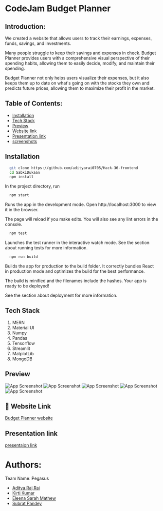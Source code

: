 
# CodeJam Budget Planner

## Introduction:

We created a website that allows users to track their earnings, expenses, funds, savings, and investments.

Many people struggle to keep their savings and expenses in check. Budget Planner provides users with a comprehensive visual perspective of their spending habits, allowing them to easily decide, modify, and maintain their spending.

Budget Planner not only helps users visualize their expenses, but it also keeps them up to date on what's going on with the stocks they own and predicts future prices, allowing them to maximize their profit in the market.

## Table of Contents:

<!--ts-->
   * [Installation](#installation)
   * [Tech Stack](#tech-stack)
   * [Preview](#preview)
   * [Website link](#website-link)
   * [Presentation link](#presentation-link)
   * [screenshots](#screenshots)


## Installation

```bash
  git clone https://github.com/adityarai0705/Hack-36-frontend
  cd SabkiDukaan
  npm install
```
In the project directory, run
```bash
  npm start
```  
Runs the app in the development mode.
Open http://localhost:3000 to view it in the browser.

The page will reload if you make edits.
You will also see any lint errors in the console.
```bash
  npm test
```  
Launches the test runner in the interactive watch mode.
See the section about running tests for more information.
```bash
  npm run build
```
Builds the app for production to the build folder.
It correctly bundles React in production mode and optimizes the build for the best performance.

The build is minified and the filenames include the hashes.
Your app is ready to be deployed!

See the section about deployment for more information.    

## Tech Stack

1. MERN
2. Material UI
3. Numpy
4. Pandas
5. Tensorflow
6. Streamlit
7. MatplotLib
8. MongoDB

## Preview

![App Screenshot](https://via.placeholder.com/468x300?text=App+Screenshot+Here)
![App Screenshot](https://via.placeholder.com/468x300?text=App+Screenshot+Here)
![App Screenshot](https://via.placeholder.com/468x300?text=App+Screenshot+Here)
![App Screenshot](https://via.placeholder.com/468x300?text=App+Screenshot+Here)
![App Screenshot](https://via.placeholder.com/468x300?text=App+Screenshot+Here)

## 🔗 Website Link
[Budget Planner website](https://katherinempeterson.com/)



## Presentation link
[presentaion link](https://github.com/matiassingers/awesome-readme)



Authors:
========
Team Name: Pegasus

- [Aditya Raj Rai](https://github.com/adityarai0705)
- [Kirti Kumar](https://github.com/KIRTIKUMARKK21)
- [Eleena Sarah Mathew](https://github.com/eleensmathew)
- [Subrat Pandey](https://github.com/badsubrat)

